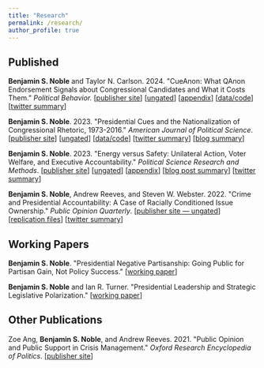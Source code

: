 ```yaml
---
title: "Research"
permalink: /research/
author_profile: true
---
```


## Published


**Benjamin S. Noble** and Taylor N. Carlson. 2024. "CueAnon: What QAnon Endorsement Signals about Congressional Candidates and What it Costs Them." *Political Behavior.*
[[publisher site](https://link.springer.com/article/10.1007/s11109-024-09957-3)] [[ungated](/files/papers/cueanon_web.pdf)] [[appendix](/files/papers/cueanon_appendix.pdf)] [[data/code](https://doi.org/10.7910/DVN/UVVSIR)] [[twitter summary](https://twitter.com/benjaminsnoble/status/1810335036883059197)]

**Benjamin S. Noble**. 2023. "Presidential Cues and the Nationalization of Congressional Rhetoric, 1973-2016." *American Journal of Political Science*. [[publisher site](https://onlinelibrary.wiley.com/doi/10.1111/ajps.12822)] [[ungated](/files/papers/noble_presidentialcues.pdf)] [[data/code](https://dataverse.harvard.edu/dataset.xhtml?persistentId=doi:10.7910/DVN/TJAISA)] [[twitter summary](https://twitter.com/benjaminsnoble/status/1704140388309585937)] [[blog summary](/blog/presidential-cues-congress-blog)]

**Benjamin S. Noble**. 2023. "Energy versus Safety: Unilateral Action, Voter Welfare, and Executive Accountability." *Political Science Research and Methods*. [[publisher site](https://www.cambridge.org/core/journals/political-science-research-and-methods/article/energy-versus-safety-unilateral-action-voter-welfare-and-executive-accountability/83154F276FCBB0FC7745284A36CE4FA4)] [[ungated](/files/papers/EnergySafety_Paper.pdf)] [[appendix](/files/papers/EnergySafety_Appendix.pdf)]
[[blog post summary](/blog/energy-safety-blog)] [[twitter summary](https://twitter.com/benjaminsnoble/status/1450147826160349191?s=20)]

**Benjamin S. Noble**, Andrew Reeves, and Steven W. Webster. 2022. "Crime and Presidential Accountability: A Case of Racially Conditioned Issue Ownership." *Public Opinion Quarterly*. 
[[publisher site — ungated](https://academic.oup.com/poq/advance-article/doi/10.1093/poq/nfab074/6530176?guestAccessKey=fbab726b-6f74-4bc6-ae40-3f4625a25add)] [[replication files](https://dataverse.harvard.edu/dataset.xhtml?persistentId=doi:10.7910/DVN/0D89WX)] [[twitter summary](https://twitter.com/benjaminsnoble/status/1494681066845655041?s=20&t=HcmcecRBcMjVmtvceLBTGw)]  

## Working Papers

<!-- <details>
<summary><b>Abstract</b></summary>

Most research investigates why the public embraces conspiracy theories, but few studies empirically examine how Americans evaluate the politicians who do. We argued that politicians endorsing QAnon would garner negative mainstream media attention, but this coverage could increase their name recognition and signal positive attributes to voters with low trust in media who would feel warmer toward those candidates. Although we confirm that endorsing candidates receive more negative media coverage, our nationally-representative vignette experiment reveals that QAnon endorsement decreases favorability toward candidates, even among seemingly-sympathetic sub-populations. A follow-up conjoint experiment, varying whether candidates support QAnon, replicates these findings. This paper is one of the first to highlight the potential costs of conspiracy theory endorsement and complicates popular narratives about QAnon.

</details> -->

**Benjamin S. Noble**. "Presidential Negative Partisanship: Going Public for Partisan Gain, Not Policy Success."
[[working paper](/files/papers/pres-ref-parties.pdf)]

<!-- **Benjamin S. Noble**. "Fighting Words: How Presidents Go Public in War and Peace."
[[working paper](/files/papers/war_rhetoric.pdf)] -->

<!-- <details>
<summary><b>Abstract</b></summary>

How does war affect presidential rhetoric and leadership? Theories of going public, which emphasize the limits of presidential persuasion, primarily apply to peacetime politics. Yet presidential power expands in war, which I argue, powerfully shapes how presidents go public. Anticipating accommodation from elites and the public, presidents eschew persuasion, exploiting the moral, emotional, and mobilizing rhetoric of war to push their domestic priorities---even after controlling for changes in the agenda. I collect all presidential statements delivered since 1933, code their topics, and use word embedding methods to measure the amount of moral-emotional (relative to analytical) language in over 478,000 spoken paragraphs. I support my hypotheses leveraging the post-September 11th wars as a semi-natural experiment and using correlational evidence from major wars since 1933. This research contributes to our understanding of the two-presidencies thesis and going public. It raises normative concerns about how presidents exacerbate informational asymmetries in war. 

</details> -->

**Benjamin S. Noble** and Ian R. Turner. "Presidential Leadership and Strategic Legislative Polarization." [[working paper](https://osf.io/preprints/socarxiv/sa9ke)]

<!-- <details>
<summary><b>Abstract</b></summary>

Presidents go public to raise issue salience, but when does this choice increase their odds of policy success versus polarize lawmakers? To consider this tradeoff, we develop a two-period model of policymaking where two pivotal legislators must agree to change policy. Their choice today becomes tomorrow's status quo. Before the vote, a president can appeal in favor of an outcome, bringing pressure from the parties' bases and tying her electoral prospects to legislative success. We find going public always expands the gridlock region, but this can help the president. When the out-party base weakly supports the president's position, both legislators move toward the president, but the co-partisan pivot moves farther, increasing polarization and success. We also introduce the logic of "defensive appeals:" going public on an aligned status quo can enforce constraint among co-partisans even while alienating the out-party. Our framework illustrates how legislative and public polarization constrain presidential appeals.

</details> -->

## Other Publications

Zoe Ang, **Benjamin S. Noble**, and Andrew Reeves. 2021. "Public Opinion and Public Support in Crisis Management." *Oxford Research Encyclopedia of Politics*. [[publisher site](https://oxfordre.com/politics/view/10.1093/acrefore/9780190228637.001.0001/acrefore-9780190228637-e-1544)]